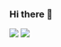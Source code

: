 ### Hi there 👋

<!--
**LudmilaRocha/LudmilaRocha** is a ✨ _special_ ✨ repository because its `README.md` (this file) appears on your GitHub profile.

Here are some ideas to get you started:

- 🔭 I’m currently working on : Automations and development
- 🌱 I’m currently learning: AI and VR
- 👯 I’m looking to collaborate on: 
- 🤔 I’m looking for help with: Unity Development
- 💬 Ask me about: TEF, AI, Communication
- 📫 How to reach me: https://www.linkedin.com/in/ludmila-rocha-silva-21694b1a9/
- 😄 Pronouns: She/Her
- ⚡ Fun fact: Gamer, reader
-->
 <img src= "https://github-readme-stats.vercel.app/api/top-langs/?username=LudmilaRocha&layout=compact&langs_count=16&theme=dracula">
<img src="https://github-readme-stats.vercel.app/api?username=LudmilaRocha&show_icons=true&theme=dracula&include_all_commits=true&count_private=true">
